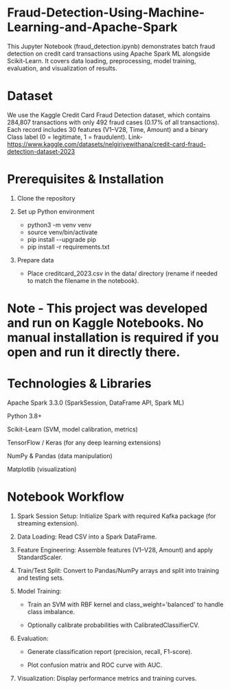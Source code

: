 # Fraud-Detection-Using-Machine-Learning-and-Apache-Spark
This Jupyter Notebook (fraud_detection.ipynb) demonstrates batch fraud detection on credit card transactions using Apache Spark ML alongside Scikit-Learn. It covers data loading, preprocessing, model training, evaluation, and visualization of results.

# Dataset
We use the Kaggle Credit Card Fraud Detection dataset, which contains 284,807 transactions with only 492 fraud cases (0.17% of all transactions). Each record includes 30 features (V1–V28, Time, Amount) and a binary Class label (0 = legitimate, 1 = fraudulent).
Link-https://www.kaggle.com/datasets/nelgiriyewithana/credit-card-fraud-detection-dataset-2023

# Prerequisites & Installation

1. Clone the repository

2. Set up Python environment

      - python3 -m venv venv
      - source venv/bin/activate
      - pip install --upgrade pip
      - pip install -r requirements.txt

3. Prepare data

      - Place creditcard_2023.csv in the data/ directory (rename if needed to match the filename in the notebook).

# Note - This project was developed and run on Kaggle Notebooks. No manual installation is required if you open and run it directly there.

# Technologies & Libraries
Apache Spark 3.3.0 (SparkSession, DataFrame API, Spark ML)

Python 3.8+

Scikit-Learn (SVM, model calibration, metrics)

TensorFlow / Keras (for any deep learning extensions)

NumPy & Pandas (data manipulation)

Matplotlib (visualization)

# Notebook Workflow
1. Spark Session Setup: Initialize Spark with required Kafka package (for streaming extension).

2. Data Loading: Read CSV into a Spark DataFrame.

3. Feature Engineering: Assemble features (V1–V28, Amount) and apply StandardScaler.

4. Train/Test Split: Convert to Pandas/NumPy arrays and split into training and testing sets.

5. Model Training:

   - Train an SVM with RBF kernel and class_weight='balanced' to handle class imbalance.

   - Optionally calibrate probabilities with CalibratedClassifierCV.

6. Evaluation:

   - Generate classification report (precision, recall, F1-score).

   - Plot confusion matrix and ROC curve with AUC.

7. Visualization: Display performance metrics and training curves.


